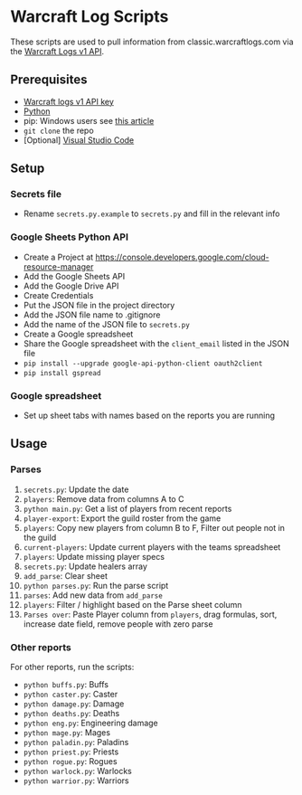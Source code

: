 # Warcraft Log Scripts

These scripts are used to pull information from classic.warcraftlogs.com via the [Warcraft Logs v1 API](https://classic.warcraftlogs.com/v1/docs).

## Prerequisites

- [Warcraft logs v1 API key](https://classic.warcraftlogs.com/profile)
- [Python](https://www.python.org/downloads/)
- pip: Windows users see [this article](https://www.liquidweb.com/kb/install-pip-windows/)
- `git clone` the repo
- [Optional] [Visual Studio Code](https://code.visualstudio.com/download)

## Setup
### Secrets file

- Rename `secrets.py.example` to `secrets.py` and fill in the relevant info

### Google Sheets Python API

- Create a Project at https://console.developers.google.com/cloud-resource-manager
- Add the Google Sheets API
- Add the Google Drive API
- Create Credentials
- Put the JSON file in the project directory
- Add the JSON file name to .gitignore
- Add the name of the JSON file to `secrets.py`
- Create a Google spreadsheet
- Share the Google spreadsheet with the `client_email` listed in the JSON file
- `pip install --upgrade google-api-python-client oauth2client`
- `pip install gspread`

### Google spreadsheet

- Set up sheet tabs with names based on the reports you are running

## Usage

### Parses

1. `secrets.py`: Update the date
2. `players`: Remove data from columns A to C
2. `python main.py`: Get a list of players from recent reports
3. `player-export`: Export the guild roster from the game
4. `players`: Copy new players from column B to F, Filter out people not in the guild
5. `current-players`: Update current players with the teams spreadsheet
6. `players`: Update missing player specs
7. `secrets.py`: Update healers array
8. `add_parse`: Clear sheet
9. `python parses.py`: Run the parse script
10. `parses`: Add new data from `add_parse`
11. `players`: Filter / highlight based on the Parse sheet column
12. `Parses over`: Paste Player column from `players`, drag formulas, sort, increase date field, remove people with zero parse

### Other reports

For other reports, run the scripts:

- `python buffs.py`: Buffs
- `python caster.py`: Caster
- `python damage.py`: Damage
- `python deaths.py`: Deaths
- `python eng.py`: Engineering damage
- `python mage.py`: Mages
- `python paladin.py`: Paladins
- `python priest.py`: Priests
- `python rogue.py`: Rogues
- `python warlock.py`: Warlocks
- `python warrior.py`: Warriors

